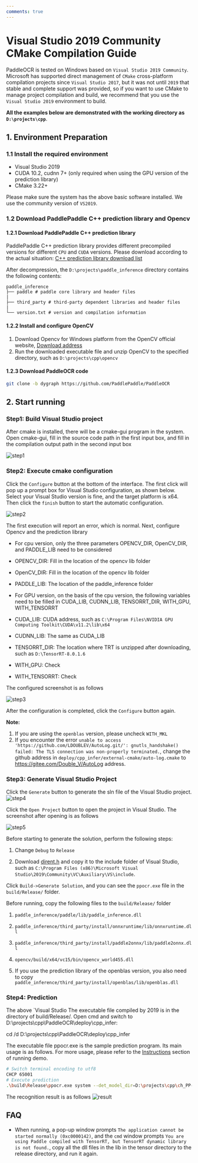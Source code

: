 ```yaml
---
comments: true
---
```


# Visual Studio 2019 Community CMake Compilation Guide

PaddleOCR is tested on Windows based on `Visual Studio 2019 Community`. Microsoft has supported direct management of `CMake` cross-platform compilation projects since `Visual Studio 2017`, but it was not until `2019` that stable and complete support was provided, so if you want to use CMake to manage project compilation and build, we recommend that you use the `Visual Studio 2019` environment to build.

**All the examples below are demonstrated with the working directory as `D:\projects\cpp`**.

## 1. Environment Preparation

### 1.1 Install the required environment

- Visual Studio 2019
- CUDA 10.2, cudnn 7+ (only required when using the GPU version of the prediction library)
- CMake 3.22+

Please make sure the system has the above basic software installed. We use the community version of `VS2019`.

### 1.2 Download PaddlePaddle C++ prediction library and Opencv

#### 1.2.1 Download PaddlePaddle C++ prediction library

PaddlePaddle C++ prediction library provides different precompiled versions for different `CPU` and `CUDA` versions. Please download according to the actual situation: [C++ prediction library download list](https://www.paddlepaddle.org.cn/inference/master/guides/install/download_lib.html#windows)

After decompression, the `D:\projects\paddle_inference` directory contains the following contents:

```
paddle_inference
├── paddle # paddle core library and header files
|
├── third_party # third-party dependent libraries and header files
|
└── version.txt # version and compilation information
```

#### 1.2.2 Install and configure OpenCV

1. Download Opencv for Windows platform from the OpenCV official website, [Download address](https://github.com/opencv/opencv/releases)
2. Run the downloaded executable file and unzip OpenCV to the specified directory, such as `D:\projects\cpp\opencv`

#### 1.2.3 Download PaddleOCR code

```bash linenums="1"
git clone -b dygraph https://github.com/PaddlePaddle/PaddleOCR
```

## 2. Start running

### Step1: Build Visual Studio project

After cmake is installed, there will be a cmake-gui program in the system. Open cmake-gui, fill in the source code path in the first input box, and fill in the compilation output path in the second input box

![step1](./images/cmake_step1.jpg)

### Step2: Execute cmake configuration

Click the `Configure` button at the bottom of the interface. The first click will pop up a prompt box for Visual Studio configuration, as shown below. Select your Visual Studio version is fine, and the target platform is x64. Then click the `finish` button to start the automatic configuration.

![step2](./images/cmake_step2.jpg)

The first execution will report an error, which is normal. Next, configure Opencv and the prediction library

- For cpu version, only the three parameters OPENCV_DIR, OpenCV_DIR, and PADDLE_LIB need to be considered

- OPENCV_DIR: Fill in the location of the opencv lib folder

- OpenCV_DIR: Fill in the location of the opencv lib folder

- PADDLE_LIB: The location of the paddle_inference folder

- For GPU version, on the basis of the cpu version, the following variables need to be filled in
CUDA_LIB, CUDNN_LIB, TENSORRT_DIR, WITH_GPU, WITH_TENSORRT

- CUDA_LIB: CUDA address, such as `C:\Program Files\NVIDIA GPU Computing Toolkit\CUDA\v11.2\lib\x64`

- CUDNN_LIB: The same as CUDA_LIB

- TENSORRT_DIR: The location where TRT is unzipped after downloading, such as `D:\TensorRT-8.0.1.6`
- WITH_GPU: Check
- WITH_TENSORRT: Check

The configured screenshot is as follows

![step3](./images/cmake_step3.jpg)

After the configuration is completed, click the `Configure` button again.

**Note:**

1. If you are using the `openblas` version, please uncheck `WITH_MKL`
2. If you encounter the error `unable to access 'https://github.com/LDOUBLEV/AutoLog.git/': gnutls_handshake() failed: The TLS connection was non-properly terminated.`, change the github address in `deploy/cpp_infer/external-cmake/auto-log.cmake` to <https://gitee.com/Double_V/AutoLog> address.

### Step3: Generate Visual Studio Project

Click the `Generate` button to generate the sln file of the Visual Studio project.
![step4](./images/cmake_step4.jpg)

Click the `Open Project` button to open the project in Visual Studio. The screenshot after opening is as follows

![step5](./images/vs_step1.jpg)

Before starting to generate the solution, perform the following steps:

1. Change `Debug` to `Release`

2. Download [dirent.h](https://paddleocr.bj.bcebos.com/deploy/cpp_infer/cpp_files/dirent.h) and copy it to the include folder of Visual Studio, such as `C:\Program Files (x86)\Microsoft Visual Studio\2019\Community\VC\Auxiliary\VS\include`.

Click `Build->Generate Solution`, and you can see the `ppocr.exe` file in the `build/Release/` folder.

Before running, copy the following files to the `build/Release/` folder

1. `paddle_inference/paddle/lib/paddle_inference.dll`

2. `paddle_inference/third_party/install/onnxruntime/lib/onnxruntime.dll`

3. `paddle_inference/third_party/install/paddle2onnx/lib/paddle2onnx.dll`

4. `opencv/build/x64/vc15/bin/opencv_world455.dll`

5. If you use the prediction library of the openblas version, you also need to copy `paddle_inference/third_party/install/openblas/lib/openblas.dll`

### Step4: Prediction

The above `Visual Studio The executable file compiled by 2019 is in the directory of build/Release/. Open cmd and switch to D:\projects\cpp\PaddleOCR\deploy\cpp_infer\:

cd /d D:\projects\cpp\PaddleOCR\deploy\cpp_infer

The executable file ppocr.exe is the sample prediction program. Its main usage is as follows. For more usage, please refer to the [Instructions](./cpp_infer.en.md) section of running demo.

```bash linenums="1"
# Switch terminal encoding to utf8
CHCP 65001
# Execute prediction
.\build\Release\ppocr.exe system --det_model_dir=D:\projects\cpp\ch_PP-OCRv2_det_slim_quant_infer --rec_model_dir=D:\projects\cpp\ch_PP-OCRv2_rec_slim_quant_infer --image_dir=D:\projects\cpp\PaddleOCR\doc\imgs\11.jpg
```

The recognition result is as follows
![result](./images/result.jpg)

## FAQ

- When running, a pop-up window prompts `The application cannot be started normally (0xc0000142)`, and the `cmd` window prompts `You are using Paddle compiled with TensorRT, but TensorRT dynamic library is not found.`, copy all the dll files in the lib in the tensor directory to the release directory, and run it again.
